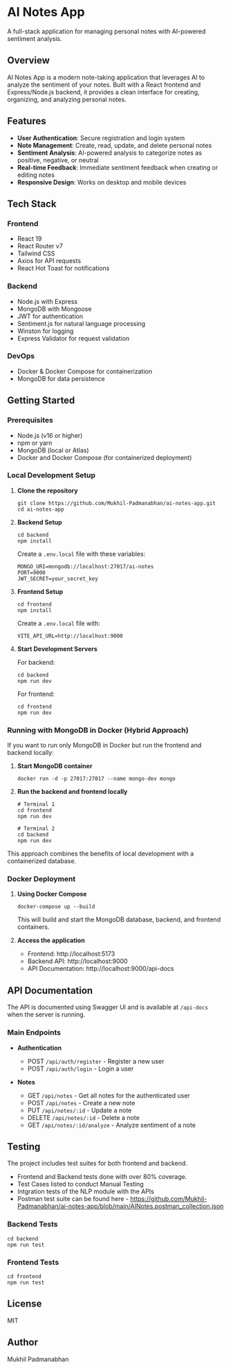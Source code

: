 # AI Notes App

A full-stack application for managing personal notes with AI-powered sentiment analysis.

## Overview

AI Notes App is a modern note-taking application that leverages AI to analyze the sentiment of your notes. Built with a React frontend and Express/Node.js backend, it provides a clean interface for creating, organizing, and analyzing personal notes.

## Features

- **User Authentication**: Secure registration and login system
- **Note Management**: Create, read, update, and delete personal notes
- **Sentiment Analysis**: AI-powered analysis to categorize notes as positive, negative, or neutral
- **Real-time Feedback**: Immediate sentiment feedback when creating or editing notes
- **Responsive Design**: Works on desktop and mobile devices

## Tech Stack

### Frontend
- React 19
- React Router v7
- Tailwind CSS
- Axios for API requests
- React Hot Toast for notifications

### Backend
- Node.js with Express
- MongoDB with Mongoose
- JWT for authentication
- Sentiment.js for natural language processing
- Winston for logging
- Express Validator for request validation

### DevOps
- Docker & Docker Compose for containerization
- MongoDB for data persistence

## Getting Started

### Prerequisites
- Node.js (v16 or higher)
- npm or yarn
- MongoDB (local or Atlas)
- Docker and Docker Compose (for containerized deployment)

### Local Development Setup

1. **Clone the repository**
   ```
   git clone https://github.com/Mukhil-Padmanabhan/ai-notes-app.git
   cd ai-notes-app
   ```

2. **Backend Setup**
   ```
   cd backend
   npm install
   ```
   
   Create a `.env.local` file with these variables:
   ```
   MONGO_URI=mongodb://localhost:27017/ai-notes
   PORT=9000
   JWT_SECRET=your_secret_key
   ```

3. **Frontend Setup**
   ```
   cd frontend
   npm install
   ```
   
   Create a `.env.local` file with:
   ```
   VITE_API_URL=http://localhost:9000
   ```

4. **Start Development Servers**
   
   For backend:
   ```
   cd backend
   npm run dev
   ```
   
   For frontend:
   ```
   cd frontend
   npm run dev
   ```

### Running with MongoDB in Docker (Hybrid Approach)

If you want to run only MongoDB in Docker but run the frontend and backend locally:

1. **Start MongoDB container**
   ```
   docker run -d -p 27017:27017 --name mongo-dev mongo
   ```

2. **Run the backend and frontend locally**
   ```
   # Terminal 1
   cd frontend
   npm run dev
   
   # Terminal 2
   cd backend
   npm run dev
   ```

This approach combines the benefits of local development with a containerized database.

### Docker Deployment

1. **Using Docker Compose**
   ```
   docker-compose up --build
   ```
   
   This will build and start the MongoDB database, backend, and frontend containers.

2. **Access the application**
   - Frontend: http://localhost:5173
   - Backend API: http://localhost:9000
   - API Documentation: http://localhost:9000/api-docs

## API Documentation

The API is documented using Swagger UI and is available at `/api-docs` when the server is running.

### Main Endpoints

- **Authentication**
  - POST `/api/auth/register` - Register a new user
  - POST `/api/auth/login` - Login a user

- **Notes**
  - GET `/api/notes` - Get all notes for the authenticated user
  - POST `/api/notes` - Create a new note
  - PUT `/api/notes/:id` - Update a note
  - DELETE `/api/notes/:id` - Delete a note
  - GET `/api/notes/:id/analyze` - Analyze sentiment of a note

## Testing

The project includes test suites for both frontend and backend.
- Frontend and Backend tests done with over 80% coverage.
- Test Cases listed to conduct Manual Testing
- Intgration tests of the NLP module with the APIs
- Postman test suite can be found here - https://github.com/Mukhil-Padmanabhan/ai-notes-app/blob/main/AINotes.postman_collection.json 

### Backend Tests
```
cd backend
npm run test
```

### Frontend Tests
```
cd frontend
npm run test
```

## License

MIT

## Author
Mukhil Padmanabhan

